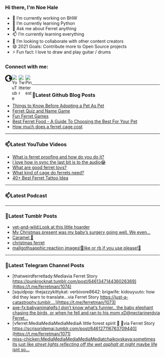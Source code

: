 ### Hi there, I'm Noe Hale

- 🔭 I’m currently working on BHW
- 🌱 I’m currently learning Python
- 💬 Ask me about Ferret anything
- 📫 I’m currently learning everything
- 🔭 I’m looking to collaborate with other content creators
- 😄 2021 Goals: Contribute more to Open Source projects
- ⚡ Fun fact: I love to draw and play guitar / drums

### Connect with me:

[<img align="left" alt="ferretvoice.com" width="22px" src="https://raw.githubusercontent.com/iconic/open-iconic/master/svg/globe.svg" />](https://ferretvoice.com)
[<img align="left" alt="YouTube" width="22px" src="https://cdn.jsdelivr.net/npm/simple-icons@v3/icons/youtube.svg" />](https://www.youtube.com/channel/UCk665XTfaMLVwFVWUmgnDiw)
[<img align="left" alt="Twitter" width="22px" src="https://cdn.jsdelivr.net/npm/simple-icons@v3/icons/twitter.svg" />](https://twitter.com/voiceferret)
[<img align="left" alt="Pinterest" width="22px" src="https://cdn.jsdelivr.net/npm/simple-icons@v3/icons/pinterest.svg" />](https://www.pinterest.com/voiceferret/)

<br />

---
### 🔭Latest Github Blog Posts
<!-- GITHUB:START -->
- [Things to Know Before Adopting a Pet As Pet](http://noehale.github.io/things-to-know-before-adopting-a-pet-as-pet/)
- [Ferret Quiz and Name Game](http://noehale.github.io/ferret-quiz/)
- [Fun Ferret Games](http://noehale.github.io/fun-ferret-games/)
- [Best Ferret Food - A Guide To Choosing the Best For Your Pet](http://noehale.github.io/best-ferret-food/)
- [How much does a ferret cage cost](http://noehale.github.io/how-much-does-a-ferret-cage-cost/)
<!-- GITHUB:END -->
---
### 📫Latest YouTube Videos

<!-- YOUTUBE:START -->
- [What is ferret proofing and how do you do it?](https://www.youtube.com/watch?v=81Syh_DJBQQ)
- [I love how in sync the last bit is to the audio😂](https://www.youtube.com/watch?v=WHBeGHwSlGY)
- [What are good ferret toys?](https://www.youtube.com/watch?v=tPxRilBzc0s)
- [What kind of cage do ferrets need?](https://www.youtube.com/watch?v=xzz6hC3sR5A)
- [40+ Best Ferret Tattoo Idea](https://www.youtube.com/watch?v=KIKqduR6Xcs)
<!-- YOUTUBE:END -->

---
### 📫Latest Podcast

<!-- PODCAST:START -->
<!-- PODCAST:END -->
---
### 📝Latest Tumblr Posts

<!-- TUMBLR:START -->
- [vet-and-wild:Look at this little hoarder](https://come-forth-into-the-light.tumblr.com/post/646191385765199872)
- [My Christmas present was my baby’s surgery going well. We even...](https://come-forth-into-the-light.tumblr.com/post/646168643106947072)
- [Caramel 💚](https://come-forth-into-the-light.tumblr.com/post/646123431627227136)
- [christmas ferret](https://come-forth-into-the-light.tumblr.com/post/646100725974319105)
- [mallgothsapphic:reaction images!💖like or rb if you use please!💖](https://come-forth-into-the-light.tumblr.com/post/646078073809354752)
<!-- TUMBLR:END -->
---
### 📝Latest Telegram Channel Posts

<!-- TELEGRAM:START -->
- [thatweirdferretlady:Mediavia Ferret Story https://punkrocknat.tumblr.com/post/646134714436026369](https://t.me/ferretman/1074)
- [squidpop: thejazzykittykat: verbivore8642: brigwife: kidouyuuto: how did they learn to translate...via Ferret Story https://just-a-catastrophy.tumblr....](https://t.me/ferretman/1073)
- [axe-fx:babyanimalgifs:I don’t know what’s funnier.. the baby elephant chasing the birds, or when he fell and ran to his mom xD@nectarinerdvia Ferret...](https://t.me/ferretman/1072)
- [vferret:MediaMediaMediaMediaA little forest spirit 🌲 🌟via Ferret Story https://scrisoridemai.tumblr.com/post/646127116763709440](https://t.me/ferretman/1071)
- [miss-chicken:MediaMediaMediaMediaMediatchaikovskaya:sometimes its just like *street lights reflecting off the wet asphalt at night* maybe life isnt so...](https://t.me/ferretman/1070)
<!-- TELEGRAM:END -->
